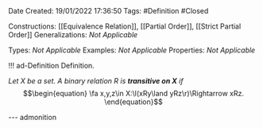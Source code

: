 <br />
<br />

Date Created: 19/01/2022 17:36:50
Tags: #Definition #Closed

Constructions: [[Equivalence Relation]], [[Partial Order]], [[Strict Partial Order]]
Generalizations: _Not Applicable_

Types: _Not Applicable_
Examples: _Not Applicable_ 
Properties: _Not Applicable_

!!! ad-Definition Definition.

_Let $X$ be a set. A binary relation $R$ is **transitive on $X$** if_
$$\begin{equation}
    \fa x,y,z\in X:\l(xRy\land yRz\r)\Rightarrow xRz.
\end{equation}$$

--- admonition
